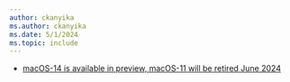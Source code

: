 ```yaml
---
author: ckanyika
ms.author: ckanyika
ms.date: 5/1/2024
ms.topic: include
---
```


- [macOS-14 is available in preview, macOS-11 will be retired June 2024](#macos-14-is-available-in-preview-macos-11-will-be-retired-june-2024)


